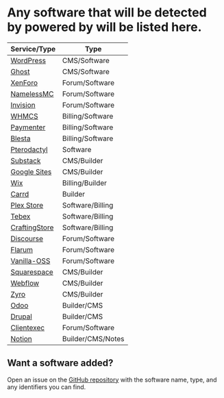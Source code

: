 # Any software that will be detected by powered by will be listed here.

| Service/Type | Type |
|---|---|
| [WordPress](https://wordpress.org/) | CMS/Software |
| [Ghost](https://ghost.org/) | CMS/Software |
| [XenForo](https://xenforo.com/) | Forum/Software |
| [NamelessMC](https://namelessmc.com/) | Forum/Software |
| [Invision](https://invisioncommunity.com/) | Forum/Software |
| [WHMCS](https://www.whmcs.com/) | Billing/Software |
| [Paymenter](https://paymenter.org/) | Billing/Software |
| [Blesta](https://www.blesta.com/) | Billing/Software |
| [Pterodactyl](https://pterodactyl.io/) | Software |
| [Substack](https://substack.com) | CMS/Builder |
| [Google Sites](https://sites.google.com/) | CMS/Builder |
| [Wix](https://www.wix.com/) | Billing/Builder |
| [Carrd](https://carrd.co) | Builder |
| [Plex Store](https://plexdevelopment.net/) | Software/Billing |
| [Tebex](https://tebex.io) | Software/Billing |
| [CraftingStore](https://craftingstore.net/) | Software/Billing |
| [Discourse](https://discourse.org/) | Forum/Software |
| [Flarum](https://flarum.org/) | Forum/Software |
| [Vanilla-OSS](https://open.vanillaforums.com/) | Forum/Software |
| [Squarespace](https://squarespace.com) | CMS/Builder |
| [Webflow](https://webflow.com/) | CMS/Builder |
| [Zyro](https://easywithai.com/tools/zyro) | CMS/Builder |
| [Odoo](https://www.odoo.com) | Builder/CMS |
| [Drupal](https://new.drupal.org/home) | Builder/CMS |
| [Clientexec](https://www.clientexec.com/) | Forum/Software |
| [Notion](https://www.notion.com/) | Builder/CMS/Notes |

## Want a software added?
Open an issue on the [GitHub repository](https://github.com/imlayered/powered-by) with the software name, type, and any identifiers you can find.